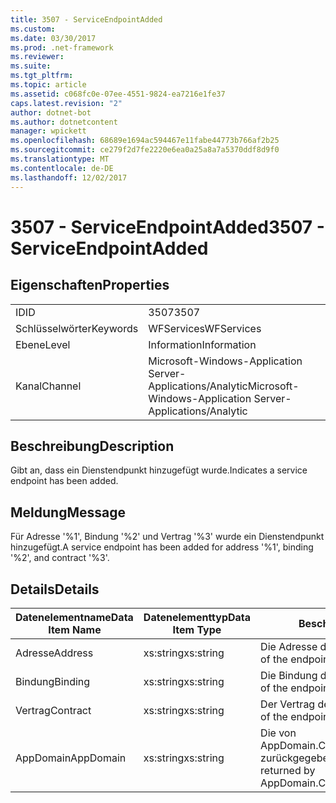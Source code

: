 ```yaml
---
title: 3507 - ServiceEndpointAdded
ms.custom: 
ms.date: 03/30/2017
ms.prod: .net-framework
ms.reviewer: 
ms.suite: 
ms.tgt_pltfrm: 
ms.topic: article
ms.assetid: c068fc0e-07ee-4551-9824-ea7216e1fe37
caps.latest.revision: "2"
author: dotnet-bot
ms.author: dotnetcontent
manager: wpickett
ms.openlocfilehash: 68689e1694ac594467e11fabe44773b766af2b25
ms.sourcegitcommit: ce279f2d7fe2220e6ea0a25a8a7a5370ddf8d9f0
ms.translationtype: MT
ms.contentlocale: de-DE
ms.lasthandoff: 12/02/2017
---
```

# <a name="3507---serviceendpointadded"></a><span data-ttu-id="738fc-102">3507 - ServiceEndpointAdded</span><span class="sxs-lookup"><span data-stu-id="738fc-102">3507 - ServiceEndpointAdded</span></span>
## <a name="properties"></a><span data-ttu-id="738fc-103">Eigenschaften</span><span class="sxs-lookup"><span data-stu-id="738fc-103">Properties</span></span>  
  
|||  
|-|-|  
|<span data-ttu-id="738fc-104">ID</span><span class="sxs-lookup"><span data-stu-id="738fc-104">ID</span></span>|<span data-ttu-id="738fc-105">3507</span><span class="sxs-lookup"><span data-stu-id="738fc-105">3507</span></span>|  
|<span data-ttu-id="738fc-106">Schlüsselwörter</span><span class="sxs-lookup"><span data-stu-id="738fc-106">Keywords</span></span>|<span data-ttu-id="738fc-107">WFServices</span><span class="sxs-lookup"><span data-stu-id="738fc-107">WFServices</span></span>|  
|<span data-ttu-id="738fc-108">Ebene</span><span class="sxs-lookup"><span data-stu-id="738fc-108">Level</span></span>|<span data-ttu-id="738fc-109">Information</span><span class="sxs-lookup"><span data-stu-id="738fc-109">Information</span></span>|  
|<span data-ttu-id="738fc-110">Kanal</span><span class="sxs-lookup"><span data-stu-id="738fc-110">Channel</span></span>|<span data-ttu-id="738fc-111">Microsoft-Windows-Application Server-Applications/Analytic</span><span class="sxs-lookup"><span data-stu-id="738fc-111">Microsoft-Windows-Application Server-Applications/Analytic</span></span>|  
  
## <a name="description"></a><span data-ttu-id="738fc-112">Beschreibung</span><span class="sxs-lookup"><span data-stu-id="738fc-112">Description</span></span>  
 <span data-ttu-id="738fc-113">Gibt an, dass ein Dienstendpunkt hinzugefügt wurde.</span><span class="sxs-lookup"><span data-stu-id="738fc-113">Indicates a service endpoint has been added.</span></span>  
  
## <a name="message"></a><span data-ttu-id="738fc-114">Meldung</span><span class="sxs-lookup"><span data-stu-id="738fc-114">Message</span></span>  
 <span data-ttu-id="738fc-115">Für Adresse '%1', Bindung '%2' und Vertrag '%3' wurde ein Dienstendpunkt hinzugefügt.</span><span class="sxs-lookup"><span data-stu-id="738fc-115">A service endpoint has been added for address '%1', binding '%2', and contract '%3'.</span></span>  
  
## <a name="details"></a><span data-ttu-id="738fc-116">Details</span><span class="sxs-lookup"><span data-stu-id="738fc-116">Details</span></span>  
  
|<span data-ttu-id="738fc-117">Datenelementname</span><span class="sxs-lookup"><span data-stu-id="738fc-117">Data Item Name</span></span>|<span data-ttu-id="738fc-118">Datenelementtyp</span><span class="sxs-lookup"><span data-stu-id="738fc-118">Data Item Type</span></span>|<span data-ttu-id="738fc-119">Beschreibung</span><span class="sxs-lookup"><span data-stu-id="738fc-119">Description</span></span>|  
|--------------------|--------------------|-----------------|  
|<span data-ttu-id="738fc-120">Adresse</span><span class="sxs-lookup"><span data-stu-id="738fc-120">Address</span></span>|<span data-ttu-id="738fc-121">xs:string</span><span class="sxs-lookup"><span data-stu-id="738fc-121">xs:string</span></span>|<span data-ttu-id="738fc-122">Die Adresse des Endpunkts.</span><span class="sxs-lookup"><span data-stu-id="738fc-122">The address of the endpoint.</span></span>|  
|<span data-ttu-id="738fc-123">Bindung</span><span class="sxs-lookup"><span data-stu-id="738fc-123">Binding</span></span>|<span data-ttu-id="738fc-124">xs:string</span><span class="sxs-lookup"><span data-stu-id="738fc-124">xs:string</span></span>|<span data-ttu-id="738fc-125">Die Bindung des Endpunkts.</span><span class="sxs-lookup"><span data-stu-id="738fc-125">The binding of the endpoint.</span></span>|  
|<span data-ttu-id="738fc-126">Vertrag</span><span class="sxs-lookup"><span data-stu-id="738fc-126">Contract</span></span>|<span data-ttu-id="738fc-127">xs:string</span><span class="sxs-lookup"><span data-stu-id="738fc-127">xs:string</span></span>|<span data-ttu-id="738fc-128">Der Vertrag des Endpunkts.</span><span class="sxs-lookup"><span data-stu-id="738fc-128">The contract of the endpoint.</span></span>|  
|<span data-ttu-id="738fc-129">AppDomain</span><span class="sxs-lookup"><span data-stu-id="738fc-129">AppDomain</span></span>|<span data-ttu-id="738fc-130">xs:string</span><span class="sxs-lookup"><span data-stu-id="738fc-130">xs:string</span></span>|<span data-ttu-id="738fc-131">Die von AppDomain.CurrentDomain.FriendlyName zurückgegebene Zeichenfolge.</span><span class="sxs-lookup"><span data-stu-id="738fc-131">The string returned by AppDomain.CurrentDomain.FriendlyName.</span></span>|
